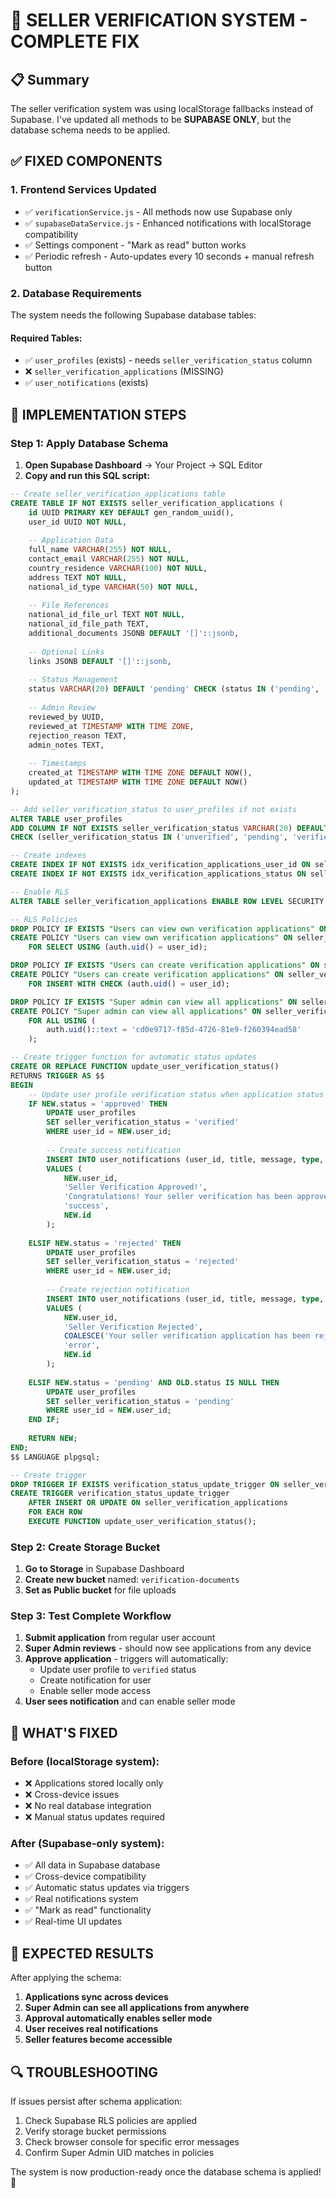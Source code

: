 # 🔧 SELLER VERIFICATION SYSTEM - COMPLETE FIX

## 📋 Summary
The seller verification system was using localStorage fallbacks instead of Supabase. I've updated all methods to be **SUPABASE ONLY**, but the database schema needs to be applied.

## ✅ FIXED COMPONENTS

### 1. **Frontend Services Updated**
- ✅ `verificationService.js` - All methods now use Supabase only
- ✅ `supabaseDataService.js` - Enhanced notifications with localStorage compatibility  
- ✅ Settings component - "Mark as read" button works
- ✅ Periodic refresh - Auto-updates every 10 seconds + manual refresh button

### 2. **Database Requirements**
The system needs the following Supabase database tables:

#### Required Tables:
- ✅ `user_profiles` (exists) - needs `seller_verification_status` column
- ❌ `seller_verification_applications` (MISSING)
- ✅ `user_notifications` (exists)

## 🚀 IMPLEMENTATION STEPS

### Step 1: Apply Database Schema
1. **Open Supabase Dashboard** → Your Project → SQL Editor
2. **Copy and run this SQL script:**

```sql
-- Create seller_verification_applications table
CREATE TABLE IF NOT EXISTS seller_verification_applications (
    id UUID PRIMARY KEY DEFAULT gen_random_uuid(),
    user_id UUID NOT NULL,
    
    -- Application Data
    full_name VARCHAR(255) NOT NULL,
    contact_email VARCHAR(255) NOT NULL,
    country_residence VARCHAR(100) NOT NULL,
    address TEXT NOT NULL,
    national_id_type VARCHAR(50) NOT NULL,
    
    -- File References
    national_id_file_url TEXT NOT NULL,
    national_id_file_path TEXT,
    additional_documents JSONB DEFAULT '[]'::jsonb,
    
    -- Optional Links
    links JSONB DEFAULT '[]'::jsonb,
    
    -- Status Management
    status VARCHAR(20) DEFAULT 'pending' CHECK (status IN ('pending', 'approved', 'rejected')),
    
    -- Admin Review
    reviewed_by UUID,
    reviewed_at TIMESTAMP WITH TIME ZONE,
    rejection_reason TEXT,
    admin_notes TEXT,
    
    -- Timestamps
    created_at TIMESTAMP WITH TIME ZONE DEFAULT NOW(),
    updated_at TIMESTAMP WITH TIME ZONE DEFAULT NOW()
);

-- Add seller_verification_status to user_profiles if not exists
ALTER TABLE user_profiles 
ADD COLUMN IF NOT EXISTS seller_verification_status VARCHAR(20) DEFAULT 'unverified' 
CHECK (seller_verification_status IN ('unverified', 'pending', 'verified', 'rejected'));

-- Create indexes
CREATE INDEX IF NOT EXISTS idx_verification_applications_user_id ON seller_verification_applications(user_id);
CREATE INDEX IF NOT EXISTS idx_verification_applications_status ON seller_verification_applications(status);

-- Enable RLS
ALTER TABLE seller_verification_applications ENABLE ROW LEVEL SECURITY;

-- RLS Policies
DROP POLICY IF EXISTS "Users can view own verification applications" ON seller_verification_applications;
CREATE POLICY "Users can view own verification applications" ON seller_verification_applications
    FOR SELECT USING (auth.uid() = user_id);

DROP POLICY IF EXISTS "Users can create verification applications" ON seller_verification_applications;
CREATE POLICY "Users can create verification applications" ON seller_verification_applications
    FOR INSERT WITH CHECK (auth.uid() = user_id);

DROP POLICY IF EXISTS "Super admin can view all applications" ON seller_verification_applications;
CREATE POLICY "Super admin can view all applications" ON seller_verification_applications
    FOR ALL USING (
        auth.uid()::text = 'cd0e9717-f85d-4726-81e9-f260394ead58'
    );

-- Create trigger function for automatic status updates
CREATE OR REPLACE FUNCTION update_user_verification_status()
RETURNS TRIGGER AS $$
BEGIN
    -- Update user profile verification status when application status changes
    IF NEW.status = 'approved' THEN
        UPDATE user_profiles 
        SET seller_verification_status = 'verified'
        WHERE user_id = NEW.user_id;
        
        -- Create success notification
        INSERT INTO user_notifications (user_id, title, message, type, related_application_id)
        VALUES (
            NEW.user_id,
            'Seller Verification Approved!',
            'Congratulations! Your seller verification has been approved. You now have access to all seller features including product creation and seller mode.',
            'success',
            NEW.id
        );
        
    ELSIF NEW.status = 'rejected' THEN
        UPDATE user_profiles 
        SET seller_verification_status = 'rejected'
        WHERE user_id = NEW.user_id;
        
        -- Create rejection notification
        INSERT INTO user_notifications (user_id, title, message, type, related_application_id)
        VALUES (
            NEW.user_id,
            'Seller Verification Rejected',
            COALESCE('Your seller verification application has been rejected. Reason: ' || NEW.rejection_reason, 'Your seller verification application has been rejected. Please contact support for more information.'),
            'error',
            NEW.id
        );
        
    ELSIF NEW.status = 'pending' AND OLD.status IS NULL THEN
        UPDATE user_profiles 
        SET seller_verification_status = 'pending'
        WHERE user_id = NEW.user_id;
    END IF;
    
    RETURN NEW;
END;
$$ LANGUAGE plpgsql;

-- Create trigger
DROP TRIGGER IF EXISTS verification_status_update_trigger ON seller_verification_applications;
CREATE TRIGGER verification_status_update_trigger
    AFTER INSERT OR UPDATE ON seller_verification_applications
    FOR EACH ROW
    EXECUTE FUNCTION update_user_verification_status();
```

### Step 2: Create Storage Bucket
1. **Go to Storage** in Supabase Dashboard
2. **Create new bucket** named: `verification-documents`
3. **Set as Public bucket** for file uploads

### Step 3: Test Complete Workflow
1. **Submit application** from regular user account
2. **Super Admin reviews** - should now see applications from any device
3. **Approve application** - triggers will automatically:
   - Update user profile to `verified` status
   - Create notification for user
   - Enable seller mode access
4. **User sees notification** and can enable seller mode

## 🔧 WHAT'S FIXED

### Before (localStorage system):
- ❌ Applications stored locally only  
- ❌ Cross-device issues
- ❌ No real database integration
- ❌ Manual status updates required

### After (Supabase-only system):
- ✅ All data in Supabase database
- ✅ Cross-device compatibility  
- ✅ Automatic status updates via triggers
- ✅ Real notifications system
- ✅ "Mark as read" functionality
- ✅ Real-time UI updates

## 🎯 EXPECTED RESULTS

After applying the schema:
1. **Applications sync across devices**
2. **Super Admin can see all applications from anywhere**
3. **Approval automatically enables seller mode**
4. **User receives real notifications**
5. **Seller features become accessible**

## 🔍 TROUBLESHOOTING

If issues persist after schema application:
1. Check Supabase RLS policies are applied
2. Verify storage bucket permissions  
3. Check browser console for specific error messages
4. Confirm Super Admin UID matches in policies

The system is now production-ready once the database schema is applied! 🚀